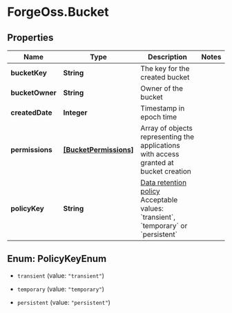 # ForgeOss.Bucket

## Properties
Name | Type | Description | Notes
------------ | ------------- | ------------- | -------------
**bucketKey** | **String** | The key for the created bucket | 
**bucketOwner** | **String** | Owner of the bucket | 
**createdDate** | **Integer** | Timestamp in epoch time | 
**permissions** | [**[BucketPermissions]**](BucketPermissions.md) | Array of objects representing the applications with access granted at bucket creation | 
**policyKey** | **String** | [Data retention policy](https://developer.autodesk.com/en/docs/data/v2/overview/retention-policy/)  Acceptable values: &#x60;transient&#x60;, &#x60;temporary&#x60; or &#x60;persistent&#x60;  | 


<a name="PolicyKeyEnum"></a>
## Enum: PolicyKeyEnum


* `transient` (value: `"transient"`)

* `temporary` (value: `"temporary"`)

* `persistent` (value: `"persistent"`)




